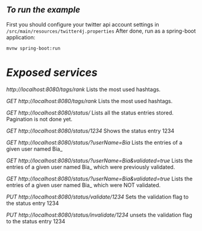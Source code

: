 ## _To run the example_

First you should configure your twitter api account settings in ```/src/main/resources/twitter4j.properties```
After done, run as a spring-boot application:

```sh
mvnw spring-boot:run
```

# _Exposed services_
_http://localhost:8080/tags/rank_
Lists the most used hashtags.

*GET* _http://localhost:8080/tags/rank_
Lists the most used hashtags.

*GET* _http://localhost:8080/status/_
Lists all the status entries stored. Pagination is not done yet.


*GET* _http://localhost:8080/status/1234_
Shows the status entry 1234

*GET* _http://localhost:8080/status/?userName=Bia_
Lists the entries of a given user named Bia_

*GET* _http://localhost:8080/status/?userName=Bia&validated=true_
Lists the entries of a given user named Bia_ which were previously validated.

*GET* _http://localhost:8080/status/?userName=Bia&validated=true_
Lists the entries of a given user named Bia_ which were NOT validated.

*PUT* _http://localhost:8080/status/validate/1234_
Sets the validation flag to the status entry 1234

*PUT* _http://localhost:8080/status/invalidate/1234_
unsets the validation flag to the status entry 1234



